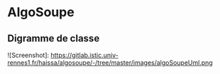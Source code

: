 # AlgoSoupe

## Digramme de classe

![Screenshot]: https://gitlab.istic.univ-rennes1.fr/haissa/algosoupe/-/tree/master/images/algoSoupeUml.png
